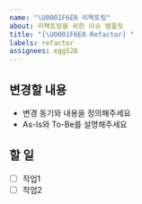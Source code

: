 ```yaml
---
name: "\U0001F6E0️ 리팩토링"
about: 리팩토링을 위한 이슈 템플릿
title: "[\U0001F6E0️ Refactor] "
labels: refactor
assignees: egg528
---
```


## 변경할 내용
- 변경 동기와 내용을 정의해주세요
- As-Is와 To-Be를 설명해주세요

## 할 일
- [ ] 작업1
- [ ] 작업2
